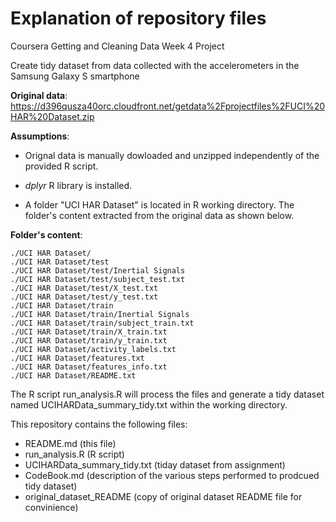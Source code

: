 
# Explanation of repository files  

Coursera Getting and Cleaning Data Week 4 Project

Create tidy dataset from data collected with the accelerometers in the Samsung Galaxy S smartphone

**Original data**: 
     <https://d396qusza40orc.cloudfront.net/getdata%2Fprojectfiles%2FUCI%20HAR%20Dataset.zip>

**Assumptions**: 

- Orignal data is manually dowloaded and unzipped independently of the provided R script.

- _dplyr_ R library is installed.

- A folder "UCI HAR Dataset" is located in R working directory. The folder's content extracted 
from the original data as shown below.

**Folder's content**:

	./UCI HAR Dataset/
	./UCI HAR Dataset/test
	./UCI HAR Dataset/test/Inertial Signals
	./UCI HAR Dataset/test/subject_test.txt
	./UCI HAR Dataset/test/X_test.txt
	./UCI HAR Dataset/test/y_test.txt
	./UCI HAR Dataset/train
	./UCI HAR Dataset/train/Inertial Signals
	./UCI HAR Dataset/train/subject_train.txt
	./UCI HAR Dataset/train/X_train.txt
	./UCI HAR Dataset/train/y_train.txt
	./UCI HAR Dataset/activity_labels.txt
	./UCI HAR Dataset/features.txt
	./UCI HAR Dataset/features_info.txt
	./UCI HAR Dataset/README.txt
      
The R script run\_analysis.R will process the files and generate a tidy dataset named UCIHARData\_summary\_tidy.txt
within the working directory.

This repository contains the following files:

- README.md (this file)
- run_analysis.R (R script)
- UCIHARData_summary_tidy.txt (tiday dataset from assignment)
- CodeBook.md (description of the various steps performed to prodcued tidy dataset)
- original_dataset_README (copy of original dataset README file for convinience)